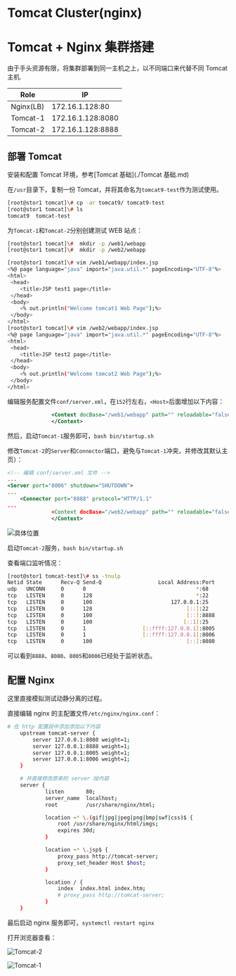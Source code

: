 # Tomcat Cluster(nginx) 

# Tomcat + Nginx 集群搭建

由于手头资源有限，将集群部署到同一主机之上，以不同端口来代替不同 Tomcat 主机.

| Role      | IP                |
| --------- | ----------------- |
| Nginx(LB) | 172.16.1.128:80   |
| Tomcat-1  | 172.16.1.128:8080 |
| Tomcat-2  | 172.16.1.128:8888 |

## 部署 Tomcat 

安装和配置 Tomcat 环境，参考[Tomcat 基础](./Tomcat 基础.md)

在`/usr`目录下，复制一份 Tomcat，并将其命名为`tomcat9-test`作为测试使用。

```bash
[root@stor1 tomcat]\# cp -ar tomcat9/ tomcat9-test
[root@stor1 tomcat]\# ls
tomcat9  tomcat-test
```

为`Tomcat-1`和`Tomcat-2`分别创建测试 WEB 站点：

```bash
[root@stor1 tomcat]\#  mkdir -p /web1/webapp
[root@stor1 tomcat]\#  mkdir -p /web2/webapp
```

```bash
[root@stor1 tomcat]\# vim /web1/webapp/index.jsp
<%@ page language="java" import="java.util.*" pageEncoding="UTF-8"%>
<html>
 <head>
    <title>JSP test1 page</title>
 </head>
 <body>
    <% out.println("Welcome tomcat1 Web Page");%>
 </body>
</html>
[root@stor1 tomcat]\# vim /web2/webapp/index.jsp
<%@ page language="java" import="java.util.*" pageEncoding="UTF-8"%>
<html>
 <head>
    <title>JSP test2 page</title>
 </head>
 <body>
    <% out.println("Welcome tomcat2 Web Page");%>
 </body>
</html>
```

编辑服务配置文件`conf/server.xml`，在`152`行左右，`<Host>`后面增加以下内容：

```xml
              <Context docBase="/web1/webapp" path="" reloadable="false">
              </Context>
```

然后，启动`Tomcat-1`服务即可，`bash bin/startup.sh`

修改`Tomcat-2`的`Server`和`Connector`端口，避免与`Tomcat-1`冲突，并修改其默认主页）：

```xml
<!-- 编辑 conf/server.xml 文件 -->
...
<Server port="8006" shutdown="SHUTDOWN">
...
    <Connector port="8888" protocol="HTTP/1.1"
...
			  <Context docBase="/web2/webapp" path="" reloadable="false">
              </Context>
```

![](http://agou-images.oss-cn-qingdao.aliyuncs.com/blog-images/tomcat/tomcat-3.png "具体位置")

启动`Tomcat-2`服务，`bash bin/startup.sh`

查看端口监听情况：

```bash
[root@stor1 tomcat-test]\# ss -tnulp
Netid State      Recv-Q Send-Q                  Local Address:Port                                 Peer Address:Port              
udp   UNCONN     0      0                                   *:68                                              *:*                   users:(("dhclient",pid=791,fd=6))
tcp   LISTEN     0      128                                 *:22                                              *:*                   users:(("sshd",pid=977,fd=3))
tcp   LISTEN     0      100                         127.0.0.1:25                                              *:*                   users:(("master",pid=1167,fd=13))
tcp   LISTEN     0      128                              [::]:22                                           [::]:*                   users:(("sshd",pid=977,fd=4))
tcp   LISTEN     0      100                              [::]:8888                                         [::]:*                   users:(("java",pid=4805,fd=55))
tcp   LISTEN     0      100                             [::1]:25                                           [::]:*                   users:(("master",pid=1167,fd=14))
tcp   LISTEN     0      1                  [::ffff:127.0.0.1]:8005                                         [::]:*                   users:(("java",pid=4262,fd=67))
tcp   LISTEN     0      1                  [::ffff:127.0.0.1]:8006                                         [::]:*                   users:(("java",pid=4805,fd=67))
tcp   LISTEN     0      100                              [::]:8080                                         [::]:*                   users:(("java",pid=4262,fd=55))
```

可以看到`8888`、`8080`、`8005`和`8006`已经处于监听状态。

## 配置 Nginx

这里直接模拟测试动静分离的过程。

直接编辑 nginx 的主配置文件`/etc/nginx/nginx.conf`：

```bash
# 在 http 配置段中添加添加以下内容
    upstream tomcat-server {
        server 127.0.0.1:8080 weight=1;
        server 127.0.0.1:8888 weight=1;
        server 127.0.0.1:8005 weight=1;
        server 127.0.0.1:8006 weight=1;
    }

    # 并直接修改原来的 server 段内容
    server {
            listen       80;
            server_name  localhost;
            root         /usr/share/nginx/html;

            location ~* \.(gif|jpg|jpeg|png|bmp|swf|css)$ {
                root /usr/share/nginx/html/imgs;
                expires 30d;
            }

            location ~* \.jsp$ {
                proxy_pass http://tomcat-server;
                proxy_set_header Host $host;
            }

            location / {
                index  index.html index.htm;
                # proxy_pass http://tomcat-server;
            }
    }
```

最后启动 nginx 服务即可，`systemctl restart nginx`

打开浏览器查看：

![](http://agou-images.oss-cn-qingdao.aliyuncs.com/blog-images/tomcat/tomcat-4.png "Tomcat-2")

![](http://agou-images.oss-cn-qingdao.aliyuncs.com/blog-images/tomcat/tomcat-5.png "Tomcat-1")